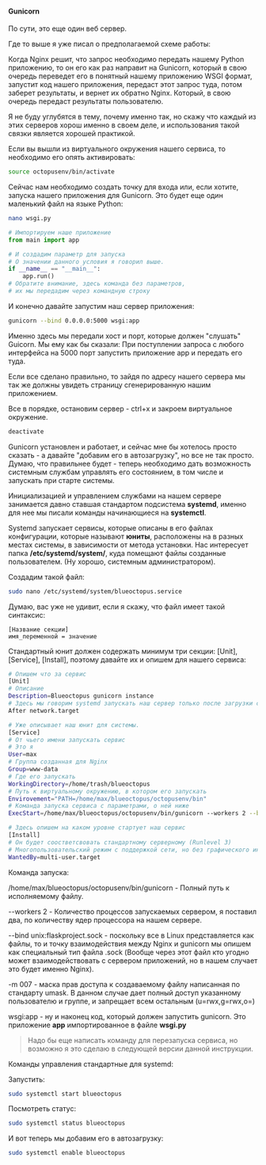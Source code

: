 #### Gunicorn

По сути, это еще один веб сервер. 

Где то выше я уже писал о предполагаемой схеме работы:

Когда Nginx решит, что запрос необходимо передать нашему Python приложению, то он его как раз направит на Gunicorn, который в свою очередь переведет его в понятный нашему приложению WSGI формат, запустит код нашего приложения,  передаст этот запрос туда, потом заберет результаты, и вернет их обратно Nginx. Который, в свою очередь передаст результаты пользователю.

Я не буду углубятся в тему, почему именно так, но скажу что каждый из этих серверов хорош именно в своем деле, и использования такой связки является хорошей практикой.



Если вы вышли из виртуального окружения нашего сервиса, то необходимо его опять активировать:

```bash
source octopusenv/bin/activate
```



Сейчас нам необходимо создать точку для входа или, если хотите, запуска  нашего приложения для Gunicorn. Это будет еще один маленький файл на языке Python:

```bash
nano wsgi.py
```

```python
# Импортируем наше приложение
from main import app

# И создадим параметр для запуска
# О значении данного условия я говорил выше.
if __name__ == "__main__":
    app.run()
# Обратите внимание, здесь команда без параметров,
# их мы передадим через командную строку
```

И конечно давайте запустим наш сервер приложения:

```bash
gunicorn --bind 0.0.0.0:5000 wsgi:app
```

Именно здесь мы передали хост и порт, которые должен "слушать" Guicorn. Мы ему как бы сказали: При поступлении запроса с любого интерфейса на 5000 порт запустить приложение app и передать его туда.

Если все сделано правильно, то зайдя по адресу нашего сервера мы так же должны увидеть страницу сгенерированную нашим приложением.

Все в порядке, остановим сервер -  ctrl+x  и закроем виртуальное окружение.

```bash
deactivate
```



Gunicorn установлен и работает, и сейчас мне бы хотелось просто сказать - а давайте "добавим его в автозагрузку", но все не так просто. Думаю, что правильнее будет - теперь необходимо дать возможность системным службам управлять его состоянием, в том числе и запускать при старте системы.

Инициализацией и управлением службами на нашем сервере занимается давно ставшая стандартом подсистема **systemd**, именно для нее мы писали команды начинающиеся на **systemctl**. 

Systemd запускает сервисы, которые описаны в его файлах конфигурации, которые называют **юниты**, расположены на в разных местах системы, в зависимости от метода установки. Нас интересует папка **/etc/systemd/system/**, куда помещают файлы созданные пользователем. (Ну хорошо, системным администратором).

Создадим такой файл:

```bash
sudo nano /etc/systemd/system/blueoctopus.service
```

Думаю, вас уже не удивит, если я скажу, что файл имеет такой синтаксис:

```
[Название секции]
имя_переменной = значение
```

Стандартный юнит должен содержать минимум три секции: [Unit], [Service], [Install], поэтому давайте их и опишем для нашего сервиса:

```bash
# Опишем что за сервис
[Unit]
# Описание
Description=Blueoctopus gunicorn instance
# Здесь мы говорим systemd запускать наш сервер только после загрузки сетевых служб. 
After network.target

# Уже описывает наш юнит для системы.
[Service]
# От чьего имени запускать сервис
# Это я
User=max
# Группа созданная для Nginx
Group=www-data
# Где его запускать
WorkingDirectory=/home/trash/blueoctopus
# Путь к виртуальному окружению, в котором его запускать
Envirovement="PATH=/home/max/blueoctopus/octopusenv/bin"
# Команда запуска сервиса с параметрами, о ней ниже
ExecStart=/home/max/blueoctopus/octopusenv/bin/gunicorn --workers 2 --bind unix:gunicorn.sock -m 007 wsgi:app

# Здесь опишем на каком уровне стартует наш сервис
[Install]
# Он будет соостветсвовать стандартному серверному (Runlevel 3)
# Многопользовательский режим с поддержкой сети, но без графического интерфейса.
WantedBy=multi-user.target
```

Команда запуска:

/home/max/blueoctopus/octopusenv/bin/gunicorn - Полный путь к исполняемому файлу.

--workers 2 - Количество процессов запускаемых сервером, я поставил два, по количеству ядер процессора на нашем сервере.

--bind unix:flaskproject.sock - поскольку все в Linux представляется как файлы, то и точку взаимодействия  между Nginx и gunicorn мы опишем как специальный тип файла .sock (Вообще через этот файл кто угодно может взаимодействовать с сервером приложений, но в нашем случает это будет именно Nginx).

-m 007 - маска прав доступа к создаваемому файлу написанная по стандарту umask. В данном случае дает полный доступ указанному пользователю и группе, и запрещает всем остальным (u=rwx,g=rwx,o=)

wsgi:app - ну и наконец код, который должен запустить gunicorn. Это приложение **app** импортированное в файле **wsgi.py**

> Надо бы еще написать команду для перезапуска сервиса, но возможно я это сделаю в следующей версии данной инструкции.



Команды управления стандартные для systemd:

Запустить:

```bash
sudo systemctl start blueoctopus
```

Посмотреть статус:

```bash
sudo systemctl status blueoctopus
```

И вот теперь мы добавим его в автозагрузку:

```bash
sudo systemctl enable blueoctopus
```



